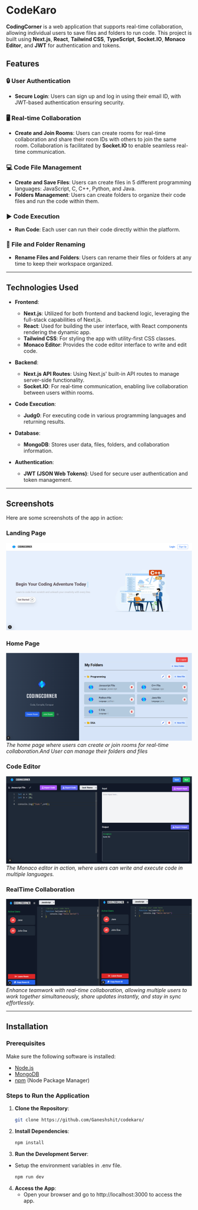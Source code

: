 # CodeKaro

**CodingCorner** is a web application that supports real-time collaboration, allowing individual users to save files and folders to run code. This project is built using **Next.js**, **React**, **Tailwind CSS**, **TypeScript**, **Socket.IO**, **Monaco Editor**, and **JWT** for authentication and tokens.

## Features

### 🔒 User Authentication
- **Secure Login**: Users can sign up and log in using their email ID, with JWT-based authentication ensuring security.
  
### 🖥️ Real-time Collaboration
- **Create and Join Rooms**: Users can create rooms for real-time collaboration and share their room IDs with others to join the same room. Collaboration is facilitated by **Socket.IO** to enable seamless real-time communication.

### 💻 Code File Management
- **Create and Save Files**: Users can create files in 5 different programming languages: JavaScript, C, C++, Python, and Java.
- **Folders Management**: Users can create folders to organize their code files and run the code within them.

### ▶️ Code Execution
- **Run Code**: Each user can run their code directly within the platform.

### 🔄 File and Folder Renaming
- **Rename Files and Folders**: Users can rename their files or folders at any time to keep their workspace organized.

---

## Technologies Used

- **Frontend**:  
  - **Next.js**: Utilized for both frontend and backend logic, leveraging the full-stack capabilities of Next.js.
  - **React**: Used for building the user interface, with React components rendering the dynamic app.
  - **Tailwind CSS**: For styling the app with utility-first CSS classes.
  - **Monaco Editor**: Provides the code editor interface to write and edit code.
  
- **Backend**:  
  - **Next.js API Routes**: Using Next.js' built-in API routes to manage server-side functionality.
  - **Socket.IO**: For real-time communication, enabling live collaboration between users within rooms.

- **Code Execution**:  
  - **Judg0**: For executing code in various programming languages and returning results.

- **Database**:  
  - **MongoDB**: Stores user data, files, folders, and collaboration information.

- **Authentication**:  
  - **JWT (JSON Web Tokens)**: Used for secure user authentication and token management.

---

## Screenshots

Here are some screenshots of the app in action:

### Landing Page
![Landing Page](public/Home.png)  
### Home Page
![Home Page](public/Folders.png)  
*The home page where users can create or join rooms for real-time collaboration.And User can manage their folders and files*

### Code Editor
![Code Editor](public/Ide.png)  
*The Monaco editor in action, where users can write and execute code in multiple languages.*

### RealTime Collaboration
![File Management](public/Collaborative.png)
*Enhance teamwork with real-time collaboration, allowing multiple users to work together simultaneously, share updates instantly, and stay in sync effortlessly.*

---


## Installation

### Prerequisites

Make sure the following software is installed:

- [Node.js](https://nodejs.org/en/)
- [MongoDB](https://www.mongodb.com/)
- [npm](https://www.npmjs.com/) (Node Package Manager)

### Steps to Run the Application

1. **Clone the Repository**:
   ```bash
   git clone https://github.com/Ganeshshit/codekaro/


2. **Install Dependencies**:
   ```bash
   npm install
3. **Run the Development Server**:
- Setup the environment variables in .env 
file.

   ```bash
   npm run dev
4. **Access the App**:
   - Open your browser and go to http://localhost:3000 to access the app.
